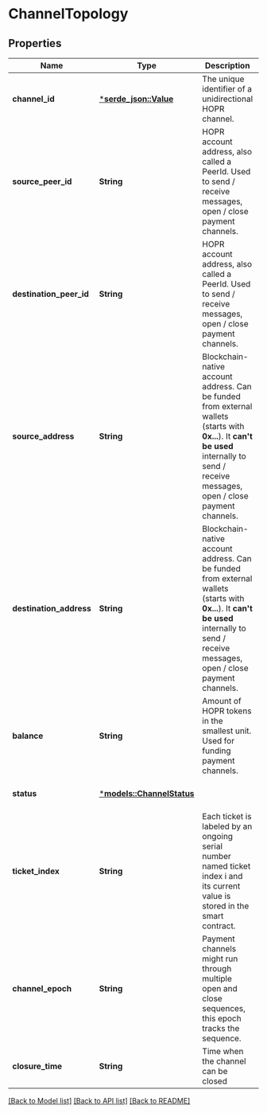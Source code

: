 # ChannelTopology

## Properties
Name | Type | Description | Notes
------------ | ------------- | ------------- | -------------
**channel_id** | [***serde_json::Value**](.md) | The unique identifier of a unidirectional HOPR channel. | [optional] [default to None]
**source_peer_id** | **String** | HOPR account address, also called a PeerId. Used to send / receive messages, open / close payment channels. | [optional] [default to None]
**destination_peer_id** | **String** | HOPR account address, also called a PeerId. Used to send / receive messages, open / close payment channels. | [optional] [default to None]
**source_address** | **String** | Blockchain-native account address. Can be funded from external wallets (starts with **0x...**). It **can't be used** internally to send / receive messages, open / close payment channels. | [optional] [default to None]
**destination_address** | **String** | Blockchain-native account address. Can be funded from external wallets (starts with **0x...**). It **can't be used** internally to send / receive messages, open / close payment channels. | [optional] [default to None]
**balance** | **String** | Amount of HOPR tokens in the smallest unit. Used for funding payment channels. | [optional] [default to None]
**status** | [***models::ChannelStatus**](ChannelStatus.md) |  | [optional] [default to None]
**ticket_index** | **String** | Each ticket is labeled by an ongoing serial number named ticket index i and its current value is stored in the smart contract. | [optional] [default to None]
**channel_epoch** | **String** | Payment channels might run through multiple open and close sequences, this epoch tracks the sequence. | [optional] [default to None]
**closure_time** | **String** | Time when the channel can be closed | [optional] [default to None]

[[Back to Model list]](../README.md#documentation-for-models) [[Back to API list]](../README.md#documentation-for-api-endpoints) [[Back to README]](../README.md)


